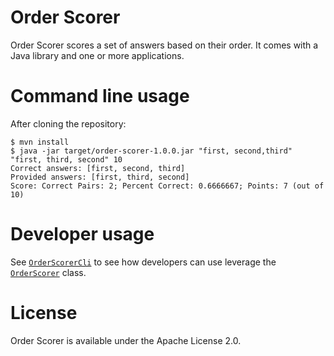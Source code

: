 # Order Scorer

Order Scorer scores a set of answers based on their order. It comes with a Java library and one or more applications.

# Command line usage

After cloning the repository:

```
$ mvn install
$ java -jar target/order-scorer-1.0.0.jar "first, second,third" "first, third, second" 10
Correct answers: [first, second, third]
Provided answers: [first, third, second]
Score: Correct Pairs: 2; Percent Correct: 0.6666667; Points: 7 (out of 10)
```

# Developer usage

See [`OrderScorerCli`](src/main/java/io/github/garysheppardjr/order/scorer/OrderScorerCli.java) to see how developers can use leverage the [`OrderScorer`](src/main/java/io/github/garysheppardjr/order/scorer/OrderScorer.java) class.

# License

Order Scorer is available under the Apache License 2.0.